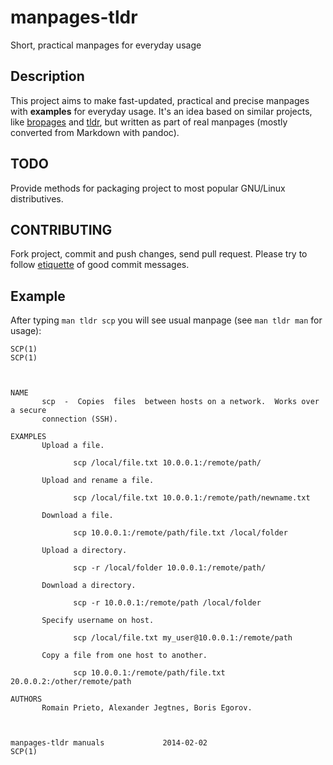 manpages-tldr
=============

Short, practical manpages for everyday usage

Description
-----------

This project aims to make fast-updated, practical and precise manpages with
**examples** for everyday usage. It's an idea based on similar projects, like
[bropages](http://bropages.org/) and [tldr](https://github.com/rprieto/tldr),
but written as part of real manpages (mostly converted from Markdown with
pandoc).

TODO
----

Provide methods for packaging project to most popular GNU/Linux distributives.

CONTRIBUTING
------------

Fork project, commit and push changes, send pull request.
Please try to follow
[etiquette](http://tbaggery.com/2008/04/19/a-note-about-git-commit-messages.html)
of good commit messages.

Example
-------

After typing `man tldr scp` you will see usual manpage (see `man tldr man` for
usage):

    SCP(1)                                                                  SCP(1)
    
    
    
    NAME
           scp  -  Copies  files  between hosts on a network.  Works over a secure
           connection (SSH).
    
    EXAMPLES
           Upload a file.
    
                  scp /local/file.txt 10.0.0.1:/remote/path/
    
           Upload and rename a file.
    
                  scp /local/file.txt 10.0.0.1:/remote/path/newname.txt
    
           Download a file.
    
                  scp 10.0.0.1:/remote/path/file.txt /local/folder
    
           Upload a directory.
    
                  scp -r /local/folder 10.0.0.1:/remote/path/
    
           Download a directory.
    
                  scp -r 10.0.0.1:/remote/path /local/folder
    
           Specify username on host.
    
                  scp /local/file.txt my_user@10.0.0.1:/remote/path
    
           Copy a file from one host to another.
    
                  scp 10.0.0.1:/remote/path/file.txt 20.0.0.2:/other/remote/path
    
    AUTHORS
           Romain Prieto, Alexander Jegtnes, Boris Egorov.
    
    
    
    manpages-tldr manuals             2014-02-02                            SCP(1)
